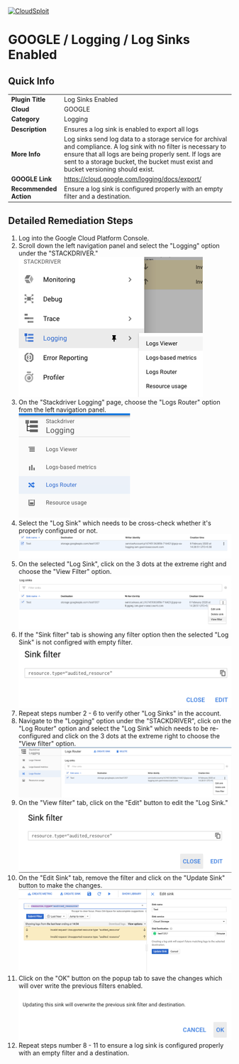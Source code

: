 [![CloudSploit](https://cloudsploit.com/img/logo-new-big-text-100.png "CloudSploit")](https://cloudsploit.com)

# GOOGLE / Logging / Log Sinks Enabled

## Quick Info

| | |
|-|-|
| **Plugin Title** | Log Sinks Enabled |
| **Cloud** | GOOGLE |
| **Category** | Logging |
| **Description** | Ensures a log sink is enabled to export all logs |
| **More Info** | Log sinks send log data to a storage service for archival and compliance. A log sink with no filter is necessary to ensure that all logs are being properly sent. If logs are sent to a storage bucket, the bucket must exist and bucket versioning should exist. |
| **GOOGLE Link** | https://cloud.google.com/logging/docs/export/ |
| **Recommended Action** | Ensure a log sink is configured properly with an empty filter and a destination. |

## Detailed Remediation Steps
1. Log into the Google Cloud Platform Console.
2. Scroll down the left navigation panel and select the "Logging" option under the "STACKDRIVER."</br> <img src="/resources/google/logging/log-sinks-enabled/step2.png"/>
3. On the "Stackdriver Logging" page, choose the "Logs Router" option from the left navigation panel.</br> <img src="/resources/google/logging/log-sinks-enabled/step3.png"/>
4. Select the "Log Sink" which needs to be cross-check whether it's properly configured or not.</br> <img src="/resources/google/logging/log-sinks-enabled/step4.png"/>
5. On the selected "Log Sink", click on the 3 dots at the extreme right and choose the "View Filter" option.</br> <img src="/resources/google/logging/log-sinks-enabled/step5.png"/>
6. If the "Sink filter" tab is showing any filter option then the selected "Log Sink" is not configred with empty filter.</br> <img src="/resources/google/logging/log-sinks-enabled/step6.png"/>
7. Repeat steps number 2 - 6 to verify other "Log Sinks" in the account.</br>
8. Navigate to the "Logging" option under the "STACKDRIVER", click on the "Log Router" option and select the "Log Sink" which needs to be re-configured and click on the 3 dots at the extreme right to choose the "View filter" option.</br> <img src="/resources/google/logging/log-sinks-enabled/step8.png"/>
9. On the "View filter" tab, click on the "Edit" button to edit the "Log Sink."</br> <img src="/resources/google/logging/log-sinks-enabled/step9.png"/>
10. On the "Edit Sink" tab, remove the filter and click on the "Update Sink" button to make the changes.</br> <img src="/resources/google/logging/log-sinks-enabled/step10.png"/>
11. Click on the "OK" button on the popup tab to save the changes which will over write the previous filters enabled.</br> <img src="/resources/google/logging/log-sinks-enabled/step11.png"/>
12. Repeat steps number 8 - 11 to ensure a log sink is configured properly with an empty filter and a destination.</br> 

